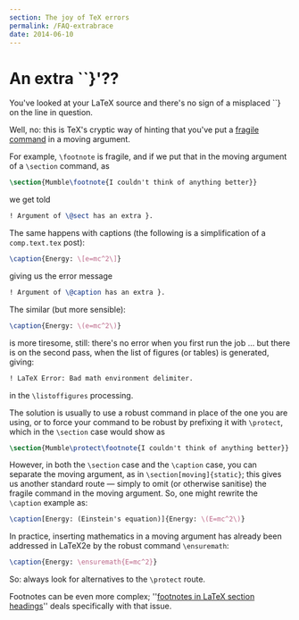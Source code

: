 ```yaml
---
section: The joy of TeX errors
permalink: /FAQ-extrabrace
date: 2014-06-10
---
```


# An extra ``}'??

You've looked at your LaTeX source and there's no sign of a misplaced
``} on the line in question.

Well, no: this is TeX's cryptic way of hinting that you've put a
[fragile command](FAQ-protect.md) in a moving argument.

For example, `\footnote` is fragile, and if we put that in the
moving argument of a `\section` command, as
```latex
\section{Mumble\footnote{I couldn't think of anything better}}
```
we get told
```latex
! Argument of \@sect has an extra }.
```
The same happens with captions (the following is a simplification of a
`comp.text.tex` post):
```latex
\caption{Energy: \[e=mc^2\]}
```
giving us the error message
```latex
! Argument of \@caption has an extra }.
```
The similar (but more sensible):
```latex
\caption{Energy: \(e=mc^2\)}
```
is more tiresome, still: there's no error when you first run the
job&nbsp;&hellip; but there is on the second pass, when the list of figures
(or tables) is generated, giving:
```latex
! LaTeX Error: Bad math environment delimiter.
```
in the `\listoffigures` processing.

The solution is usually to use a robust command in place of the one
you are using, or to force your command to be robust by prefixing it
with `\protect`, which in the `\section` case would show as
```latex
\section{Mumble\protect\footnote{I couldn't think of anything better}}
```
However, in both the `\section` case and the `\caption` case,
you can separate the moving argument, as in
`\section[moving]{static}`; this gives us another standard
route&nbsp;&mdash; simply to omit (or otherwise sanitise) the fragile command
in the moving argument.  So, one might rewrite the `\caption`
example as:
```latex
\caption[Energy: (Einstein's equation)]{Energy: \(E=mc^2\)}
```
In practice, inserting mathematics in a moving argument has already
been addressed in LaTeX2e by the robust command `\ensuremath`:
```latex
\caption{Energy: \ensuremath{E=mc^2}}
```
So: always look for alternatives to the `\protect` route.

Footnotes can be even more complex; 
''[footnotes in LaTeX section headings](FAQ-ftnsect.md)''
deals specifically with that issue.

